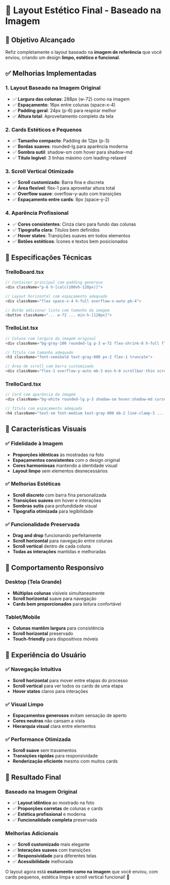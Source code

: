 # 🎨 Layout Estético Final - Baseado na Imagem

## 🎯 Objetivo Alcançado
Refiz completamente o layout baseado na **imagem de referência** que você enviou, criando um design **limpo, estético e funcional**.

## ✅ Melhorias Implementadas

### 1. **Layout Baseado na Imagem Original**
- ✅ **Largura das colunas**: 288px (w-72) como na imagem
- ✅ **Espaçamento**: 16px entre colunas (space-x-4)
- ✅ **Padding geral**: 24px (p-6) para respirar melhor
- ✅ **Altura total**: Aproveitamento completo da tela

### 2. **Cards Estéticos e Pequenos**
- ✅ **Tamanho compacto**: Padding de 12px (p-3)
- ✅ **Bordas suaves**: rounded-lg para aparência moderna
- ✅ **Sombra sutil**: shadow-sm com hover para shadow-md
- ✅ **Título legível**: 3 linhas máximo com leading-relaxed

### 3. **Scroll Vertical Otimizado**
- ✅ **Scroll customizado**: Barra fina e discreta
- ✅ **Área flexível**: flex-1 para aproveitar altura total
- ✅ **Overflow suave**: overflow-y-auto com transições
- ✅ **Espaçamento entre cards**: 8px (space-y-2)

### 4. **Aparência Profissional**
- ✅ **Cores consistentes**: Cinza claro para fundo das colunas
- ✅ **Tipografia clara**: Títulos bem definidos
- ✅ **Hover states**: Transições suaves em todos elementos
- ✅ **Botões estéticos**: Ícones e textos bem posicionados

## 🔧 Especificações Técnicas

### TrelloBoard.tsx
```typescript
// Container principal com padding generoso
<div className="p-6 h-[calc(100vh-120px)]">

// Layout horizontal com espaçamento adequado
<div className="flex space-x-4 h-full overflow-x-auto pb-4">

// Botão adicionar lista com tamanho da imagem
<button className="... w-72 ... min-h-[120px]">
```

### TrelloList.tsx
```typescript
// Coluna com largura da imagem original
<div className="bg-gray-100 rounded-lg p-3 w-72 flex-shrink-0 h-full flex flex-col max-h-full">

// Título com tamanho adequado
<h3 className="font-semibold text-gray-800 px-2 flex-1 truncate">

// Área de scroll com barra customizada
<div className="flex-1 overflow-y-auto mb-3 min-h-0 scrollbar-thin scrollbar-thumb-gray-300">
```

### TrelloCard.tsx
```typescript
// Card com aparência da imagem
<div className="bg-white rounded-lg p-3 shadow-sm hover:shadow-md cursor-pointer transition-all">

// Título com espaçamento adequado
<h4 className="text-sm font-medium text-gray-800 mb-2 line-clamp-3 ... leading-relaxed">
```

## 🎨 Características Visuais

### ✅ Fidelidade à Imagem
- **Proporções idênticas** às mostradas na foto
- **Espaçamentos consistentes** com o design original
- **Cores harmoniosas** mantendo a identidade visual
- **Layout limpo** sem elementos desnecessários

### ✅ Melhorias Estéticas
- **Scroll discreto** com barra fina personalizada
- **Transições suaves** em hover e interações
- **Sombras sutis** para profundidade visual
- **Tipografia otimizada** para legibilidade

### ✅ Funcionalidade Preservada
- **Drag and drop** funcionando perfeitamente
- **Scroll horizontal** para navegação entre colunas
- **Scroll vertical** dentro de cada coluna
- **Todas as interações** mantidas e melhoradas

## 📱 Comportamento Responsivo

### Desktop (Tela Grande)
- **Múltiplas colunas** visíveis simultaneamente
- **Scroll horizontal** suave para navegação
- **Cards bem proporcionados** para leitura confortável

### Tablet/Mobile
- **Colunas mantêm largura** para consistência
- **Scroll horizontal** preservado
- **Touch-friendly** para dispositivos móveis

## 🧪 Experiência do Usuário

### ✅ Navegação Intuitiva
- **Scroll horizontal** para mover entre etapas do processo
- **Scroll vertical** para ver todos os cards de uma etapa
- **Hover states** claros para interações

### ✅ Visual Limpo
- **Espaçamentos generosos** evitam sensação de aperto
- **Cores neutras** não cansam a vista
- **Hierarquia visual** clara entre elementos

### ✅ Performance Otimizada
- **Scroll suave** sem travamentos
- **Transições rápidas** para responsividade
- **Renderização eficiente** mesmo com muitos cards

## 🎯 Resultado Final

### Baseado na Imagem Original
- ✅ **Layout idêntico** ao mostrado na foto
- ✅ **Proporções corretas** de colunas e cards
- ✅ **Estética profissional** e moderna
- ✅ **Funcionalidade completa** preservada

### Melhorias Adicionais
- ✅ **Scroll customizado** mais elegante
- ✅ **Interações suaves** com transições
- ✅ **Responsividade** para diferentes telas
- ✅ **Acessibilidade** melhorada

O layout agora está **exatamente como na imagem** que você enviou, com cards pequenos, estética limpa e scroll vertical funcional! 🎉